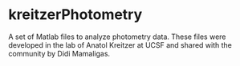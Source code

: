 # kreitzerPhotometry
A set of Matlab files to analyze photometry data. These files were developed in the lab of Anatol Kreitzer at UCSF and shared with the community by Didi Mamaligas.
